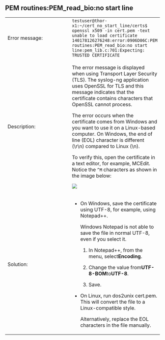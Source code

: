 ---
---
<!-- DISCLAIMER: This file is based on the syslog-ng Open Source Edition documentation https://github.com/balabit/syslog-ng-ose-guides/commit/2f4a52ee61d1ea9ad27cb4f3168b95408fddfdf2 and is used under the terms of The syslog-ng Open Source Edition Documentation License. The file has been modified by Axoflow. -->

## PEM routines:PEM_read_bio:no start line

<table>
<colgroup>
<col style="width: 50%" />
<col style="width: 50%" />
</colgroup>
<tbody>
<tr class="odd">
<td>Error message:</td>
<td><code>testuser@thor-x1:~/cert_no_start_line/certs$ openssl x509 -in cert.pem -text
unable to load certificate
140178126276248:error:0906D06C:PEM routines:PEM_read_bio:no start 
line:pem_lib.c:701:Expecting: TRUSTED CERTIFICATE</code></td>
</tr>
<tr class="even">
<td>Description:</td>
<td><p>The error message is displayed when using Transport Layer Security (TLS). The syslog-ng application uses OpenSSL for TLS and this message indicates that the certificate contains characters that OpenSSL cannot process.</p>
<p>The error occurs when the certificate comes from Windows and you want to use it on a Linux-based computer. On Windows, the end of line (EOL) character is different (\r\n) compared to Linux (\n).</p>
<p>To verify this, open the certificate in a text editor, for example, MCEdit. Notice the <code>^M</code> characters as shown in the image below:</p>
<p><img src="/images/screenshots/wrong_linex.png" class="Image" /></p></td>
</tr>
<tr class="odd">
<td>Solution:</td>
<td><ul>
<li><p>On Windows, save the certificate using UTF-8, for example, using Notepad++.</p>
<p>Windows Notepad is not able to save the file in normal UTF-8, even if you select it.</p>
<ol>
<li><p>In Notepad++, from the menu, select<strong>Encoding</strong>.</p></li>
<li><p>Change the value from<strong>UTF-8-BOM</strong>to<strong>UTF-8</strong>.</p></li>
<li><p>Save.</p></li>
</ol></li>
<li><p>On Linux, run dos2unix cert.pem. This will convert the file to a Linux-compatible style.</p>
<p>Alternatively, replace the EOL characters in the file manually.</p></li>
</ul></td>
</tr>
</tbody>
</table>

